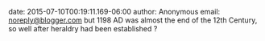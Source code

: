 date: 2015-07-10T00:19:11.169-06:00
author: Anonymous
email: noreply@blogger.com
but 1198 AD was almost the end of the 12th Century, so well after heraldry had been established ?